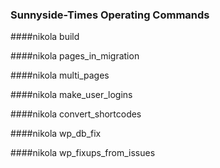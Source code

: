 ### Sunnyside-Times Operating Commands


####nikola build

####nikola pages_in_migration

####nikola multi_pages

####nikola make_user_logins

####nikola convert_shortcodes

####nikola wp_db_fix

####nikola wp_fixups_from_issues


